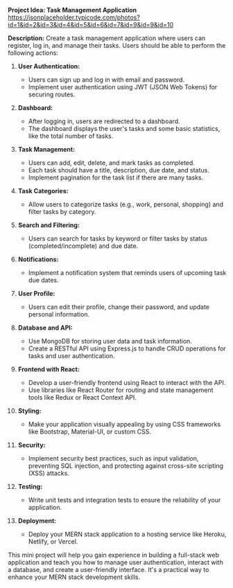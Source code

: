 **Project Idea: Task Management Application**
https://jsonplaceholder.typicode.com/photos?id=1&id=2&id=3&id=4&id=5&id=6&id=7&id=9&id=9&id=10

**Description:**
Create a task management application where users can register, log in, and manage their tasks. Users should be able to perform the following actions:

1. **User Authentication:**
   - Users can sign up and log in with email and password.
   - Implement user authentication using JWT (JSON Web Tokens) for securing routes.

2. **Dashboard:**
   - After logging in, users are redirected to a dashboard.
   - The dashboard displays the user's tasks and some basic statistics, like the total number of tasks.

3. **Task Management:**
   - Users can add, edit, delete, and mark tasks as completed.
   - Each task should have a title, description, due date, and status.
   - Implement pagination for the task list if there are many tasks.

4. **Task Categories:**
   - Allow users to categorize tasks (e.g., work, personal, shopping) and filter tasks by category.

5. **Search and Filtering:**
   - Users can search for tasks by keyword or filter tasks by status (completed/incomplete) and due date.

6. **Notifications:**
   - Implement a notification system that reminds users of upcoming task due dates.

7. **User Profile:**
   - Users can edit their profile, change their password, and update personal information.

8. **Database and API:**
   - Use MongoDB for storing user data and task information.
   - Create a RESTful API using Express.js to handle CRUD operations for tasks and user authentication.

9. **Frontend with React:**
   - Develop a user-friendly frontend using React to interact with the API.
   - Use libraries like React Router for routing and state management tools like Redux or React Context API.

10. **Styling:**
    - Make your application visually appealing by using CSS frameworks like Bootstrap, Material-UI, or custom CSS.

11. **Security:**
    - Implement security best practices, such as input validation, preventing SQL injection, and protecting against cross-site scripting (XSS) attacks.

12. **Testing:**
    - Write unit tests and integration tests to ensure the reliability of your application.

13. **Deployment:**
    - Deploy your MERN stack application to a hosting service like Heroku, Netlify, or Vercel.

This mini project will help you gain experience in building a full-stack web application and teach you how to manage user authentication, interact with a database, and create a user-friendly interface. It's a practical way to enhance your MERN stack development skills.
